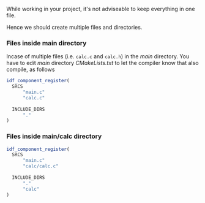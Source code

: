 While working in your project, it's not adviseable to keep everything in one file.     
     
Hence we should create multiple files and directories.    


### Files inside main directory      
      
Incase of multiple files (i.e. `calc.c` and `calc.h`) in the _main_ directory. You have to edit _main_ directory _CMakeLists.txt_ to let the compiler know that also compile, as follows    
```cmake
idf_component_register(
  SRCS 
      "main.c" 
      "calc.c"
                    
  INCLUDE_DIRS 
      "."
)
```     
       
### Files inside main/calc directory     

```cmake
idf_component_register(
  SRCS 
      "main.c" 
      "calc/calc.c"
                    
  INCLUDE_DIRS 
      "."
      "calc"
)
```       
